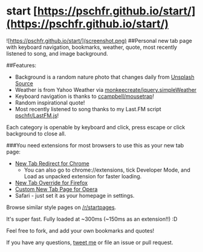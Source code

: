 # start [https://pschfr.github.io/start/](https://pschfr.github.io/start/)
![https://pschfr.github.io/start/](screenshot.png)
##Personal new tab page with keyboard navigation, bookmarks, weather, quote, most recently listened to song, and image background.

##Features:
- Background is a random nature photo that changes daily from [Unsplash Source](https://source.unsplash.com/)
- Weather is from Yahoo Weather via [monkeecreate/jquery.simpleWeather](https://github.com/monkeecreate/jquery.simpleWeather)
- Keyboard navigation is thanks to [ccampbell/mousetrap](https://github.com/ccampbell/mousetrap)!
- Random inspirational quote!
- Most recently listened to song thanks to my Last.FM script [pschfr/LastFM.js](https://github.com/pschfr/LastFM.js)!

Each category is openable by keyboard and click, press escape or click background to close all.

###You need extensions for most browsers to use this as your new tab page:
- [New Tab Redirect for Chrome](https://chrome.google.com/webstore/detail/new-tab-redirect/icpgjfneehieebagbmdbhnlpiopdcmna)
	- You can also go to chrome://extensions, tick Developer Mode, and Load as unpacked extension for faster loading.
- [New Tab Override for Firefox](https://addons.mozilla.org/en-US/firefox/addon/new-tab-override/)
- [Custom New Tab Page for Opera](https://addons.opera.com/en/extensions/details/custom-new-tab-page/)
- Safari - just set it as your homepage in settings.

Browse similar style pages on [/r/startpages](https://reddit.com/r/startpages).

It's super fast. Fully loaded at ~300ms (~150ms as an extension!!) :D

Feel free to fork, and add your own bookmarks and quotes!

If you have any questions, [tweet me](http://twitter.com/pschfr) or file an issue or pull request.
